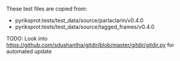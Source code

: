 These test files are copied from:
 - pyriksprot:tests/test_data/source/parlaclarin/v0.4.0
 - pyriksprot:tests/test_data/source/tagged_frames/v0.4.0

 TODO: Look into https://github.com/sdushantha/gitdir/blob/master/gitdir/gitdir.py for automated update

